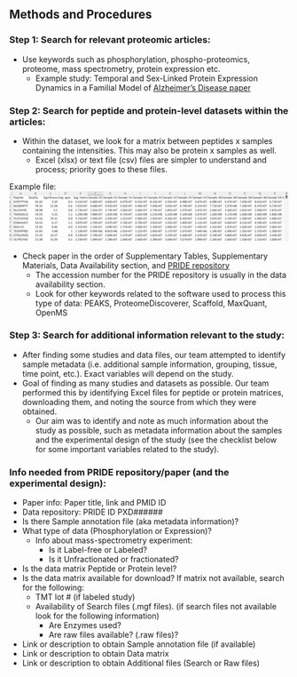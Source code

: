 ## Methods and Procedures

### **Step 1: Search for relevant proteomic articles:**
+ Use keywords such as phosphorylation, phospho-proteomics, proteome, mass spectrometry, protein expression etc.
  + Example study: Temporal and Sex-Linked Protein Expression Dynamics in a Familial Model of [Alzheimer’s Disease paper]([url](https://doi.org/10.1016/j.mcpro.2022.100280))

### **Step 2: Search for peptide and protein-level datasets within the articles:**
+ Within the dataset, we look for a matrix between peptides x samples containing the intensities. This may also be protein x samples as well. 
  + Excel (xlsx) or text file (csv) files are simpler to understand and process; priority goes to these files. 

Example file:![example file](examplefile.jpg)

+ Check paper in the order of Supplementary Tables, Supplementary Materials, Data Availability section, and [PRIDE repository](https://www.ebi.ac.uk/pride/archive/)
  + The accession number for the PRIDE repository is usually in the data availability section. 
  + Look for other keywords related to the software used to process this type of data: PEAKS, ProteomeDiscoverer, Scaffold, MaxQuant, OpenMS

### **Step 3: Search for additional information relevant to the study:**
+ After finding some studies and data files, our team attempted to identify sample metadata (i.e. additional sample information, grouping, tissue, time point, etc.). Exact variables will depend on the study. 
+ Goal of finding as many studies and datasets as possible. Our team performed this by identifying Excel files for peptide or protein matrices, downloading them, and noting the source from which they were obtained. 
  + Our aim was to identify and note as much information about the study as possible, such as metadata information about the samples and the experimental design of the study (see the checklist below for some important variables related to the study).

### **Info needed from PRIDE repository/paper (and the experimental design):**
+ Paper info: Paper title, link and PMID ID
+ Data repository: PRIDE ID PXD######
+ Is there Sample annotation file (aka metadata information)?
+ What type of data (Phosphorylation or Expression)?
  + Info about mass-spectrometry experiment:
    + Is it Label-free or Labeled?
    + Is it Unfractionated or fractionated?
+ Is the data matrix Peptide or Protein level?
+ Is the data matrix available for download? If matrix not available, search for the following:
  + TMT lot # (if labeled study)
  + Availability of Search files (.mgf files). (if search files not available look for the following information)
    + Are Enzymes used?
    + Are raw files available? (.raw files)?
+ Link or description to obtain Sample annotation file (if available)
+ Link or description to obtain Data matrix
+ Link or description to obtain Additional files (Search or Raw files)

